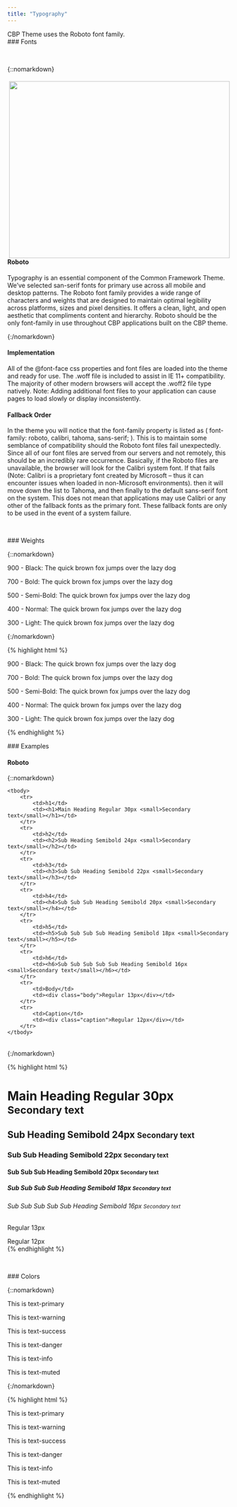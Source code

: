```yaml
---
title: "Typography"
---
```


<div class="pl-pattern">
CBP Theme uses the Roboto font family.

</div>

<div class="pl-pattern">
### Fonts

&nbsp;

{::nomarkdown}
<div>
    <span>
        <img align="right" src="../../generated/images/FALLBACK_FONT.png" style="padding-left: 20px;" width="500" height="400" alt="" >
    </span>
    <h4>Roboto</h4>
    <span>
        <p>Typography is an essential component of the Common Framework Theme. We’ve selected san-serif fonts for primary use across all mobile and desktop patterns. The Roboto font family provides a wide range of characters and weights that are designed to maintain optimal legibility across platforms, sizes and pixel densities. It offers a clean, light, and open aesthetic that compliments content and hierarchy. Roboto should be the only font-family in use throughout CBP applications built on the CBP theme.</p>
    </span>
</div>
{:/nomarkdown}

#### Implementation
All of the @font-face css properties and font files are loaded into the theme and ready for use. The .woff file is included to assist in IE 11+ compatibility. The majority of other modern browsers will accept the .woff2 file type natively. Note: Adding additional font files to your application can cause pages to load slowly or display inconsistently.

#### Fallback Order
In the theme you will notice that the font-family property is listed as ( font-family: roboto, calibri, tahoma, sans-serif; ). This is to maintain some semblance of compatibility should the Roboto font files fail unexpectedly. Since all of our font files are served from our servers and not remotely, this should be an incredibly rare occurrence. Basically, if the Roboto files are unavailable, the browser will look for the Calibri system font. If that fails (Note: Calibri is a proprietary font created by Microsoft – thus it can encounter issues when loaded in non-Microsoft environments). then it will move down the list to Tahoma, and then finally to the default sans-serif font on the system. This does not mean that applications may use Calibri or any other of the fallback fonts as the primary font. These fallback fonts are only to be used in the event of a system failure.

&nbsp;

</div>

<div class="pl-pattern">
### Weights

{::nomarkdown}
<div class="pl-preview">
<div>
  <p class="black">900 - Black: The quick brown fox jumps over the lazy dog</p>
  <p class="bold">700 - Bold: The quick brown fox jumps over the lazy dog</p>
  <p class="semibold">500 - Semi-Bold: The quick brown fox jumps over the lazy dog</p>
  <p class="normal">400 - Normal: The quick brown fox jumps over the lazy dog</p>
  <p class="light">300 - Light: The quick brown fox jumps over the lazy dog</p>
</div>
</div>
{:/nomarkdown}

{% highlight html %}
    <p class="black">900 - Black: The quick brown fox jumps over the lazy dog</p>
    <p class="bold">700 - Bold: The quick brown fox jumps over the lazy dog</p>
    <p class="semibold">500 - Semi-Bold: The quick brown fox jumps over the lazy dog</p>
    <p class="normal">400 - Normal: The quick brown fox jumps over the lazy dog</p>
    <p class="light">300 - Light: The quick brown fox jumps over the lazy dog</p>
{% endhighlight %}

</div>

<div class="pl-pattern">
### Examples

#### Roboto
{::nomarkdown}
<div class="pl-preview">
<table class="table table-borderless table-valign">

    <tbody>
        <tr>
            <td>h1</td>
            <td><h1>Main Heading Regular 30px <small>Secondary text</small></h1></td>
        </tr>
        <tr>
            <td>h2</td>
            <td><h2>Sub Heading Semibold 24px <small>Secondary text</small></h2></td>
        </tr>
        <tr>
            <td>h3</td>
            <td><h3>Sub Sub Heading Semibold 22px <small>Secondary text</small></h3></td>
        </tr>
        <tr>
            <td>h4</td>
            <td><h4>Sub Sub Sub Heading Semibold 20px <small>Secondary text</small></h4></td>
        </tr>
        <tr>
            <td>h5</td>
            <td><h5>Sub Sub Sub Sub Heading Semibold 18px <small>Secondary text</small></h5></td>
        </tr>
        <tr>
            <td>h6</td>
            <td><h6>Sub Sub Sub Sub Sub Heading Semibold 16px <small>Secondary text</small></h6></td>
        </tr>
        <tr>
            <td>Body</td>
            <td><div class="body">Regular 13px</div></td>
        </tr>
        <tr>
            <td>Caption</td>
            <td><div class="caption">Regular 12px</div></td>
        </tr>
    </tbody>
</table>
</div>
{:/nomarkdown}

{% highlight html %}
<h1>Main Heading Regular 30px <small>Secondary text</small></h1>
<h2>Sub Heading Semibold 24px <small>Secondary text</small></h2>
<h3>Sub Sub Heading Semibold 22px <small>Secondary text</small></h3>
<h4>Sub Sub Sub Heading Semibold 20px <small>Secondary text</small></h4>
<h5>Sub Sub Sub Sub Heading Semibold 18px <small>Secondary text</small></h5>
<h6>Sub Sub Sub Sub Sub Heading Semibold 16px <small>Secondary text</small></h6>
<p>Regular 13px</p>
<div class="caption">Regular 12px</div>
{% endhighlight %}

&nbsp;
</div>

<div class="pl-pattern">
### Colors

{::nomarkdown}
<div class="pl-preview">
<p class="text-primary">This is text-primary</p>
<p class="text-warning">This is text-warning</p>
<p class="text-success">This is text-success</p>
<p class="text-danger">This is text-danger</p>
<p class="text-info">This is text-info</p>
<p class="text-muted">This is text-muted</p>
</div>
{:/nomarkdown}

{% highlight html %}
<p class="text-primary">This is text-primary</p>
<p class="text-warning">This is text-warning</p>
<p class="text-success">This is text-success</p>
<p class="text-danger">This is text-danger</p>
<p class="text-info">This is text-info</p>
<p class="text-muted">This is text-muted</p>
{% endhighlight %}

</div>
